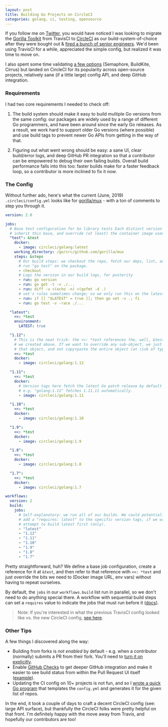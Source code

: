 ```yaml
---
layout: post
title: Building Go Projects on CircleCI
categories: golang, ci, testing, opensource
---
```


If you follow me on [Twitter](https://twitter.com/elithrar), you would have noticed I was looking to migrate the [Gorilla Toolkit](http://github.com/gorilla) from TravisCI to [CircleCI](http://circleci.com) as our build-system-of-choice after they were bought out & [fired a bunch of senior engineers](https://twitter.com/ReinH/status/1098663375985229825). We'd been using TravisCI for a while, appreciated the simple config, but realized it was time to move on.

I also spent some time validating [a few options](https://twitter.com/elithrar/status/1098940527527878657) (Semaphore, BuildKite, Cirrus) but landed on CircleCI for its popularity across open-source projects, relatively sane (if a little large) config API, and deep GitHub integration.

### Requirements

I had two core requirements I needed to check off:

1. The build system should make it easy to build multiple Go versions from the same config: our packages are widely used by a range of different Go programmers, and have been around since the early Go releases. As a result, we work hard to support older Go versions (where possible) and use build tags to prevent newer Go APIs from getting in the way of that.

2. Figuring out what went wrong should be easy: a sane UI, clear build/error logs, and deep GitHub PR integration so that a contributor can be empowered to debug their own failing builds. Overall build performance falls into this too: faster builds make for a faster feedback loop, so a contributor is more inclined to fix it _now_.

### The Config

Without further ado, here's what the current (June, 2019) `.circleci/config.yml` looks like for [gorilla/mux](https://github.com/gorilla/mux) - with a ton of comments to step you through it.

```yaml
version: 2.0

jobs:
  # Base test configuration for Go library tests Each distinct version should
  # inherit this base, and override (at least) the container image used.
  "test": &test
    docker:
      - image: circleci/golang:latest
    working_directory: /go/src/github.com/gorilla/mux
    steps: &steps
      # Our build steps: we checkout the repo, fetch our deps, lint, and finally
      # run "go test" on the package.
      - checkout
      # Logs the version in our build logs, for posterity
      - run: go version
      - run: go get -t -v ./...
      - run: diff -u <(echo -n) <(gofmt -d .)
      # vet's rules sometimes change; so we only run this on the latest version of Go.
      - run: if [[ "$LATEST" = true ]]; then go vet -v .; fi
      - run: go test -v -race ./...

  "latest":
    <<: *test
    environment:
      LATEST: true

  "1.12":
    # This is the neat trick: the <<: *test references the, well, &test reference
    # we created above. If we want to override any sub-object, we just need to supply
    # that object, and not copy+paste the entire object (at risk of typo, or misconfig)
    <<: *test
    docker:
      - image: circleci/golang:1.12

  "1.11":
    <<: *test
    docker:
      # Version tags here fetch the latest Go patch release by default
      # e.g. "golang:1.11" fetches 1.11.11 automatically.
      - image: circleci/golang:1.11

  "1.10":
    <<: *test
    docker:
      - image: circleci/golang:1.10

  "1.9":
    <<: *test
    docker:
      - image: circleci/golang:1.9

  "1.8":
    <<: *test
    docker:
      - image: circleci/golang:1.8

  "1.7":
    <<: *test
    docker:
      - image: circleci/golang:1.7

workflows:
  version: 2
  build:
    jobs:
      # Self-explanatory: we run all of our builds. We could potentially
      # add a "requires: latest" to the specific version tags, if we wanted to
      # attempt to build latest first (only).
      - "latest"
      - "1.12"
      - "1.11"
      - "1.10"
      - "1.9"
      - "1.8"
      - "1.7"
 ```
 
Pretty straightforward, huh? We define a base job configuration, create a reference for it at `&test`, and then refer to that reference with `<<: *test` and just override the bits we need to (Docker image URL, env vars) without having to repeat ourselves.

By default, the `jobs` in our `workflows.build` list run in parallel, so we don't need to do anything special there. A workflow with sequential build steps can set a `requires` value to indicate the jobs that must run before it ([docs](https://circleci.com/docs/2.0/workflows/#sequential-job-execution-example)).

> Note: If you're interested in what the previous TravisCI config looked like vs. the new CircleCI config, [see here](https://gist.github.com/elithrar/4fa799c66b2c9932ac33f450f0787a58).

### Other Tips

A few things I discovered along the way:

* Building from forks is _not enabled_ by default - e.g. when a contributor (normally) submits a PR from their fork. You'll need to [turn it on explicitly](https://circleci.com/docs/2.0/oss/#build-pull-requests-from-forked-repositories).
* Enable [GitHub Checks](https://circleci.com/docs/2.0/enable-checks/) to get deeper GitHub integration and make it easier to see build status from within the Pull Request UI itself ([example](https://github.com/gorilla/mux/pull/491/checks)).
* Updating the CI config on 10+ projects is not fun, and so I [wrote a quick Go program](https://gist.github.com/elithrar/3bf2e3bd60292e71d3b735cdab06cc78) that templates the `config.yml` and generates it for the given list of repos.

In the end, it took a couple of days to craft a decent CircleCI config (see: large API surface), but thankfully the CircleCI folks were pretty helpful on that front. I'm definitely happy with the move away from Travis, and hopefully our contributors are too!
